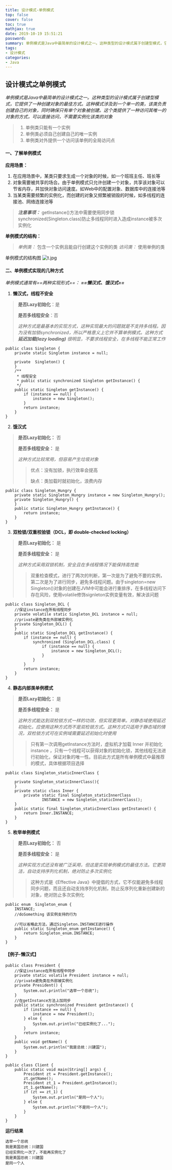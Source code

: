 ```yaml
---
title: 设计模式-单例模式
top: false
cover: false
toc: true
mathjax: true
date: 2019-10-19 15:51:21
password:
summary: 单例模式是Java中最简单的设计模式之一。这种类型的设计模式属于创建型模式，它提供了一种创建对象的最佳方式。这种模式涉及到一个单一的类，该类负责创建自己的对象，同时确保只有单个对象被创建。
tags:
- 设计模式
categories:
- Java
---
```


## 设计模式之单例模式
*单例模式是Java中最简单的设计模式之一。这种类型的设计模式属于创建型模式，它提供了一种创建对象的最佳方式。这种模式涉及到一个单一的类，该类负责创建自己的对象，同时确保只有单个对象被创建。这个类提供了一种访问其唯一的对象的方式，可以直接访问，不需要实例化该类的对象*
>1. 单例类只能有一个实例
>2. 单例类必须自己创建自己的唯一实例
>3. 单例类对外提供一个访问该单例的全局访问点
#### 一、了解单例模式
**应用场景：** 
1. 在应用场景中，某类只要求生成一个对象的时候，如一个班班主任、班长等
2. 对象需要被共享的场合。由于单例模式只允许创建一个对象，共享该对象可以节省内存，并加快对象访问速度。如Web中的配置对象、数据库中的连接池等
3. 当某类需要频繁的实例化，而创建的对象又频繁被销毁的时候，如多线程的连接池、网络连接池等
> ***注意事项：*** getInstance()方法中需要使用同步锁synchronized(Singleton.class)防止多线程同时进入造成instance被多次实例化

**单例模式的结构：**
> *单例类：* 包含一个实例且能自行创建这个实例的类
> *访问类：* 使用单例的类

单例模式的结构图
![t.jpg](https://note.youdao.com/yws/res/3162/WEBRESOURCE4530fa811a5cf0f1fc7124974411f3ab)
#### 二、单例模式实现的几种方式
*单例模式通常有==两种实现形式==： **==懒汉式、饿汉式==***
1. **懒汉式，线程不安全**
> **是否Lazy初始化**：是
>
> **是否多线程安全**：否
>
> *这种方式是最基本的实现方式，这种实现最大的问题就是不支持多线程。因为没有加锁synchronized，所以严格意义上它并不算单例模式。这种方式 **延迟加载(lazy loading)** 很明显，不要求线程安全，在多线程不能正常工作*
```
public class Singleton {
    private static Singleton instance = null;

    private  Singleton() {
    }
    /**
     * 线程安全
     * public static synchronized Singleton getInstance() {
     */
    public static Singleton getInstance() {
        if (instance == null) {
            instance = new Singleton();
        }
        return instance;
    }
}
```

2. **饿汉式**
> **是否Lazy初始化：** 否
>
> **是否多线程安全：** 是
>
> *这种方式比较常用，但容易产生垃圾对象*
>> 优点：没有加锁，执行效率会提高
>>
>> 缺点：类加载时就初始化，浪费内存
```
public class Singleton_Hungry {
    private static Singleton_Hungry instance = new Singleton_Hungry();
    private Singleton_Hungry() {
    }
    public static Singleton_Hungry getInstance() {
        return instance;
    }
}
```

3. **双检锁/双重校验锁（DCL，即 double-checked locking）**
> **是否Lazy初始化：** 是
>
> **是否多线程安全：** 是
>
> *这种方式采用双锁机制，安全且在多线程情况下能保持高性能*
>> 双重检查模式，进行了两次的判断，第一次是为了避免不要的实例，第二次是为了进行同步，避免多线程问题。由于singleton=new Singleton()对象的创建在JVM中可能会进行重排序，在多线程访问下存在风险，使用volatile修饰signleton实例变量有效，解决该问题
```
public class Singleton_DCL {
    //保证instance在所有线程同步
    private volatile static Singleton_DCL instance = null;
    //private避免类在外部被实例化
    private Singleton_DCL() {
    }
    public static Singleton_DCL getInstance() {
        if (instance == null) {
            synchronized (Singleton_DCL.class) {
                if (instance == null) {
                    instance = new Singleton_DCL();
                }
            }
        }
        return instance;
    }
}
```

4. **静态内部类单例模式**
> **是否Lazy初始化：** 是
>
> **是否多线程安全：** 是
>
> *这种方式能达到双检锁方式一样的功效，但实现更简单。对静态域使用延迟初始化，应使用这种方式而不是双检锁方式。这种方式只适用于静态域的情况，双检锁方式可在实例域需要延迟初始化时使用*
>> 只有第一次调用getInstance方法时，虚拟机才加载 Inner 并初始化instance ，只有一个线程可以获得对象的初始化锁，其他线程无法进行初始化，保证对象的唯一性。目前此方式是所有单例模式中最推荐的模式，具体根据项目选择
```
public class Singleton_staticInnerClass {

    private Singleton_staticInnerClass(){
    }
    private static class Inner {
        private static final Singleton_staticInnerClass
                INSTANCE = new Singleton_staticInnerClass();
    }
    public static final Singleton_staticInnerClass getInstance() {
        return Inner.INSTANCE;
    }
}
```

5. **枚举单例模式**
> **是否Lazy初始化：** 否
>
> **是否多线程安全：** 是
>
> *这种实现方式还没有被广泛采用，但这是实现单例模式的最佳方法。它更简洁，自动支持序列化机制，绝对防止多次实例化*
>> 这种方式是《Effective Java》中提倡的方式，它不仅能避免多线程同步问题，而且还自动支持序列化机制，防止反序列化重新创建新的对象，绝对防止多次实例化
```
public enum  Singleton_enum {
    INSTANCE;
    //doSomething 该实例支持的行为

    //可以省略此方法，通过Singleton.INSTANCE进行操作
    public static Singleton_enum getInstance() {
        return Singleton_enum.INSTANCE;
    }
}
```

#### 【例子-懒汉式】

```
public class President {
    //保证instance在所有线程中同步
    private static volatile President instance = null;
    //private避免类在外部被实例化
    private President() {
        System.out.println("选举一个总统");
    }
    //在getInstance方法上加同步
    public static synchronized President getInstance() {
        if (instance == null) {
            instance = new President();
        } else {
            System.out.println("已经实例化了...");
        }
        return instance;
    }
    public void getName() {
        System.out.println("我是总统：川建国");
    }
}
```
```
public class Client {
    public static void main(String[] args) {
        President zt = President.getInstance();
        zt.getName();
        President zt_1 = President.getInstance();
        zt_1.getName();
        if (zt == zt_1) {
            System.out.println("是同一个人");
        } else {
            System.out.println("不是同一个人");
        }
    }
}
```
**运行结果**
```
选举一个总统
我是美国总统：川建国
已经实例化一次了，不能再实例化了
我是美国总统：川建国
是同一个人
```